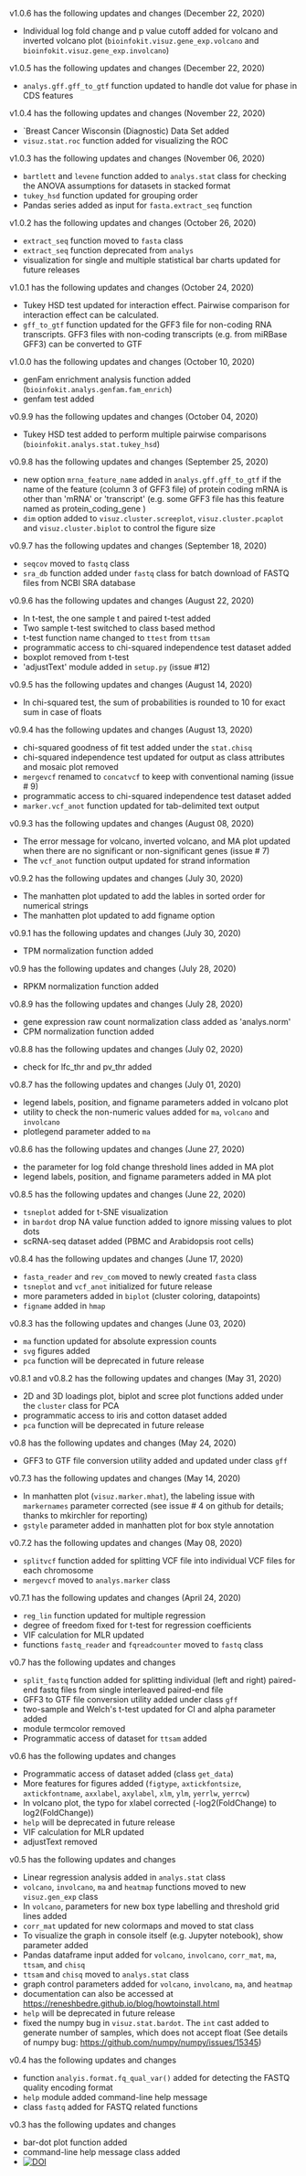 v1.0.6  has the following updates and changes (December 22, 2020)
- Individual log fold change and p value cutoff added for volcano and inverted volcano plot 
  (`bioinfokit.visuz.gene_exp.volcano` and `bioinfokit.visuz.gene_exp.involcano`)

v1.0.5  has the following updates and changes (December 22, 2020)
- `analys.gff.gff_to_gtf` function updated to handle dot value for phase in CDS features

v1.0.4  has the following updates and changes (November 22, 2020)
- `Breast Cancer Wisconsin (Diagnostic) Data Set added
- `visuz.stat.roc` function added for visualizing the ROC

v1.0.3  has the following updates and changes (November 06, 2020)
- `bartlett` and `levene` function added to `analys.stat` class for checking the ANOVA assumptions
  for datasets in stacked format
- `tukey_hsd` function updated for grouping order
- Pandas series added as input for `fasta.extract_seq` function

v1.0.2  has the following updates and changes (October 26, 2020)
- `extract_seq` function moved to `fasta` class
- `extract_seq` function deprecated from `analys`
- visualization for single and multiple statistical bar charts updated for future releases
 
v1.0.1  has the following updates and changes (October 24, 2020)
- Tukey HSD test updated for interaction effect. Pairwise comparison for interaction effect can be calculated.
- `gff_to_gtf` function updated for the GFF3 file for non-coding RNA transcripts. GFF3 files with non-coding transcripts 
  (e.g. from miRBase GFF3) can be converted to GTF

v1.0.0  has the following updates and changes (October 10, 2020)
- genFam enrichment analysis function added (`bioinfokit.analys.genfam.fam_enrich`)
- genfam test added

v0.9.9  has the following updates and changes (October 04, 2020)
- Tukey HSD test added to perform multiple pairwise comparisons (`bioinfokit.analys.stat.tukey_hsd`)

v0.9.8  has the following updates and changes (September 25, 2020)
- new option `mrna_feature_name` added in `analys.gff.gff_to_gtf` if the name of the feature (column 3 of GFF3 file) of 
  protein coding mRNA is other than 'mRNA' or 'transcript' (e.g. some GFF3 file has this feature named as 
  protein_coding_gene )
-  `dim` option added to `visuz.cluster.screeplot`, `visuz.cluster.pcaplot` and `visuz.cluster.biplot` to control the
   figure size

v0.9.7  has the following updates and changes (September 18, 2020)
- `seqcov` moved to `fastq` class
-  `sra_db` function added under `fastq` class for batch download of FASTQ files 
  from NCBI SRA database 

v0.9.6  has the following updates and changes (August 22, 2020)
- In t-test, the one sample t and paired t-test added
- Two sample t-test switched to class based method
- t-test function name changed to `ttest` from `ttsam`
- programmatic access to chi-squared independence test dataset added
- boxplot removed from t-test
- 'adjustText' module added in `setup.py` (issue #12)

v0.9.5  has the following updates and changes (August 14, 2020)
- In chi-squared test, the sum of probabilities is rounded to 10 for exact sum in case of floats

v0.9.4  has the following updates and changes (August 13, 2020)
- chi-squared goodness of fit test added under the `stat.chisq`
- chi-squared independence test updated for output as class attributes and mosaic plot removed
- `mergevcf` renamed to `concatvcf` to keep with conventional naming (issue # 9)
- programmatic access to chi-squared independence test dataset added
- `marker.vcf_anot` function updated for tab-delimited text output

v0.9.3  has the following updates and changes (August 08, 2020)
- The error message for volcano, inverted volcano, and MA plot updated
  when there are no significant or non-significant genes (issue # 7)
- The `vcf_anot` function output updated for strand information 

v0.9.2  has the following updates and changes (July 30, 2020)
- The manhatten plot updated to add the lables in sorted order for numerical strings 
- The manhatten plot updated to add figname option 

v0.9.1  has the following updates and changes (July 30, 2020)
- TPM normalization function added

v0.9  has the following updates and changes (July 28, 2020)
- RPKM normalization function added

v0.8.9  has the following updates and changes (July 28, 2020)
- gene expression raw count normalization class added as 'analys.norm'
- CPM normalization function added

v0.8.8  has the following updates and changes (July 02, 2020)
- check for lfc_thr and pv_thr added

v0.8.7  has the following updates and changes (July 01, 2020)
- legend labels, position, and figname parameters added in volcano plot
- utility to check the non-numeric values added for `ma`, `volcano` and `involcano`
- plotlegend parameter added to `ma`

v0.8.6  has the following updates and changes (June 27, 2020)
- the parameter for log fold change threshold lines added in MA plot 
- legend labels, position, and figname parameters added in MA plot

v0.8.5  has the following updates and changes (June 22, 2020)
- `tsneplot` added for t-SNE visualization
- in `bardot` drop NA value function added to ignore missing values to plot dots
- scRNA-seq dataset added (PBMC and Arabidopsis root cells)

v0.8.4  has the following updates and changes (June 17, 2020)
- `fasta_reader` and `rev_com` moved to newly created `fasta` class
- `tsneplot` and  `vcf_anot` initialized for future release
- more parameters added in `biplot` (cluster coloring, datapoints)
- `figname` added in `hmap` 

v0.8.3  has the following updates and changes (June 03, 2020)
- `ma` function updated for absolute expression counts
- `svg` figures added
- `pca` function will be deprecated in future release

v0.8.1 and v0.8.2  has the following updates and changes (May 31, 2020)
- 2D and 3D loadings plot, biplot and scree plot functions added under the
  `cluster` class for PCA
- programmatic access to iris and cotton dataset added
- `pca` function will be deprecated in future release

v0.8 has the following updates and changes (May 24, 2020)
- GFF3 to GTF file conversion utility added and updated under class `gff`

v0.7.3 has the following updates and changes (May 14, 2020)
- In manhatten plot (`visuz.marker.mhat`), the labeling issue with `markernames` parameter corrected (see issue # 4 on github for details;
  thanks to mkirchler for reporting)
- `gstyle` parameter added in manhatten plot for box style annotation

v0.7.2 has the following updates and changes (May 08, 2020)
- `splitvcf` function added for splitting VCF file into individual VCF files for each chromosome
- `mergevcf` moved to `analys.marker` class

v0.7.1 has the following updates and changes (April 24, 2020)
- `reg_lin` function updated for multiple regression
- degree of freedom fixed for t-test for regression coefficients
- VIF calculation for MLR updated
- functions `fastq_reader` and `fqreadcounter` moved to `fastq` class

v0.7 has the following updates and changes
- `split_fastq` function added for splitting individual (left and right) paired-end fastq files
  from single interleaved paired-end file
- GFF3 to GTF file conversion utility added under class `gff`
- two-sample and Welch's t-test updated for CI and alpha parameter added
- module termcolor removed
- Programmatic access of dataset for `ttsam` added

v0.6 has the following updates and changes
- Programmatic access of dataset added (class `get_data`)
- More features for figures added (`figtype`, `axtickfontsize`, `axtickfontname`, `axxlabel`, `axylabel`, `xlm`, `ylm`,
  `yerrlw`, `yerrcw`)
- In volcano plot, the typo for xlabel corrected (-log2(FoldChange) to log2(FoldChange))
- `help` will be deprecated in future release
- VIF calculation for MLR updated
- adjustText removed

v0.5 has the following updates and changes
- Linear regression analysis added in `analys.stat` class
- `volcano`, `involcano`, `ma` and `heatmap` functions moved to new `visuz.gen_exp` class
- In `volcano`, parameters for new box type labelling and threshold grid lines added
- `corr_mat` updated for new colormaps and moved to stat class
- To visualize the graph in console itself (e.g. Jupyter notebook), show parameter added
- Pandas dataframe input added for `volcano`, `involcano`, `corr_mat`, `ma`, `ttsam`, and `chisq`
- `ttsam` and `chisq` moved to `analys.stat` class
- graph control parameters added for  `volcano`, `involcano`, `ma`, and `heatmap`
- documentation can also be accessed at https://reneshbedre.github.io/blog/howtoinstall.html
- `help` will be deprecated in future release
- fixed the numpy bug in `visuz.stat.bardot`. The `int` cast added to generate number of samples, which does not accept
  float (See details of numpy bug: https://github.com/numpy/numpy/issues/15345)

v0.4 has the following updates and changes
- function `analyis.format.fq_qual_var()` added for detecting the FASTQ quality encoding format
- `help` module added command-line help message
- class `fastq` added for FASTQ related functions


v0.3 has the following updates and changes
- bar-dot plot function added
- command-line help message class added
- [![DOI](https://zenodo.org/badge/DOI/10.5281/zenodo.3698146.svg)](https://doi.org/10.5281/zenodo.3698146)
